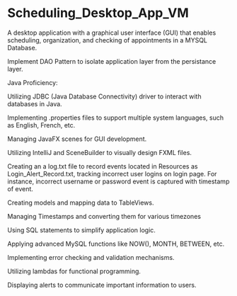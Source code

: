 # Scheduling_Desktop_App_VM

 A desktop application with a graphical user interface (GUI) that enables scheduling, organization, and checking of appointments in a MYSQL Database. 

Implement DAO Pattern to isolate application layer from the persistance layer.

Java Proficiency:

Utilizing JDBC (Java Database Connectivity) driver to interact with databases in Java.

Implementing .properties files to support multiple system languages, such as English, French, etc.

Managing JavaFX scenes for GUI development.

Utilizing IntelliJ and SceneBuilder to visually design FXML files.

Creating an a log.txt file to record events located in Resources as Login_Alert_Record.txt, tracking incorrect user logins on login page. For instance, incorrect username or password event is captured with timestamp of event.

Creating models and mapping data to TableViews.

Managing Timestamps and converting them for various timezones

Using SQL statements to simplify application logic.

Applying advanced MySQL functions like NOW(), MONTH, BETWEEN, etc.

Implementing error checking and validation mechanisms.

Utilizing lambdas for functional programming.

Displaying alerts to communicate important information to users.
